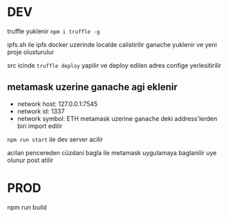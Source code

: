 # DEV
truffle yuklenir `npm i truffle -g`

ipfs.sh ile ipfs docker uzerinde localde calistirilir
ganache yuklenir ve yeni proje olusturulur

src icinde `truffle deploy` yapilir ve deploy edilen adres confige yerlesitirilir

## metamask uzerine ganache agi eklenir
- network host: 127.0.0.1:7545
- network id: 1337
- network symbol: ETH
metamask uzerine ganache deki address'lerden biri import edilir

`npm run start` ile dev server acilir

acilan pencereden cüzdani bagla ile metamask uygulamaya baglanilir
uye olunur
post atilir

# PROD
npm run build